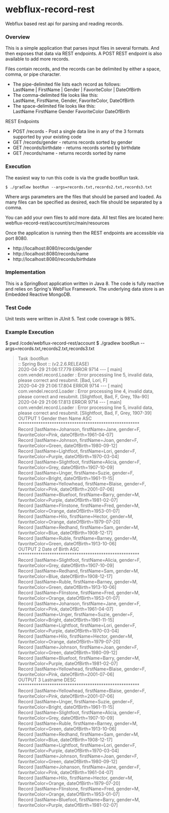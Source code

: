 # webflux-record-rest
Webflux based rest api for parsing and reading records.

### Overview
This is a simple application that parses input files in several formats. 
And then exposes that data via REST endpoints. 
A POST REST endpoint is also available to add more records. 

Files contain records, and the records can be delimited by either a space, comma, or pipe character.
*	The pipe-delimited file lists each record as follows:  
LastName | FirstName | Gender | FavoriteColor | DateOfBirth
*	The comma-delimited file looks like this:  
LastName, FirstName, Gender, FavoriteColor, DateOfBirth
*	The space-delimited file looks like this:   
LastName FirstName Gender FavoriteColor DateOfBirth

REST Endpoints
*	POST /records - Post a single data line in any of the 3 formats supported by your existing code
*	GET /records/gender - returns records sorted by gender
*	GET /records/birthdate - returns records sorted by birthdate
*	GET /records/name - returns records sorted by name

### Execution
The easiest way to run this code is via the gradle bootRun task.

`$ ./gradlew bootRun --args=records.txt,records2.txt,records3.txt`

Where args parameters are the files that should be parsed and loaded.  As many files can be specified as desired, each file should be separated by a comma.  

You can add your own files to add more data. All test files are located here:  
webflux-record-rest/account/src/main/resources

Once the application is running then the REST endpoints are accessible via port 8080.
* http://localhost:8080/records/gender
* http://localhost:8080/records/name
* http://localhost:8080/records/birthdate


### Implementation
This is a SpringBoot application written in Java 8.
The code is fully reactive and relies on Spring's WebFlux Framework.
The underlying data store is an Embedded Reactive MongoDB.

### Test Code
Unit tests were written in JUnit 5. 
Test code coverage is 98%.


### Example Execution

$ pwd
/code/webflux-record-rest/account
$ ./gradlew bootRun --args=records.txt,records2.txt,records3.txt

> Task :bootRun  
 :: Spring Boot ::        (v2.2.6.RELEASE)     
2020-04-29 21:06:17.779 ERROR 9714 --- [           main] com.vendel.record.Loader                 : Error processing line 5, invalid data, please correct and resubmit. [Bad, Lori, F]  
2020-04-29 21:06:17.804 ERROR 9714 --- [           main] com.vendel.record.Loader                 : Error processing line 4, invalid data, please correct and resubmit. [Slightfoot, Bad, F, Grey, 19a-90]  
2020-04-29 21:06:17.813 ERROR 9714 --- [           main] com.vendel.record.Loader                 : Error processing line 5, invalid data, please correct and resubmit. [Slightfoot, Bad, F, Grey, 1907-39]   
        OUTPUT 1 Gender then Name ASC           ******************************************************             
Record [lastName=Johanson, firstName=Jane, gender=F, favoriteColor=Pink, dateOfBirth=1961-04-07]  
Record [lastName=Johnson, firstName=Joan, gender=F, favoriteColor=Green, dateOfBirth=1980-09-12]  
Record [lastName=Lightfoot, firstName=Lori, gender=F, favoriteColor=Purple, dateOfBirth=1970-03-04]  
Record [lastName=Slightfoot, firstName=Alicia, gender=F, favoriteColor=Grey, dateOfBirth=1907-10-09]  
Record [lastName=Unger, firstName=Suzie, gender=F, favoriteColor=Bright, dateOfBirth=1961-11-15]  
Record [lastName=Yellowhead, firstName=Blaise, gender=F, favoriteColor=Pink, dateOfBirth=2001-07-06]  
Record [lastName=Bluefoot, firstName=Barry, gender=M, favoriteColor=Purple, dateOfBirth=1981-02-07]  
Record [lastName=Flinstone, firstName=Fred, gender=M, favoriteColor=Orange, dateOfBirth=1953-01-07]  
Record [lastName=Hilo, firstName=Hector, gender=M, favoriteColor=Orange, dateOfBirth=1979-07-20]  
Record [lastName=Redhand, firstName=Sam, gender=M, favoriteColor=Blue, dateOfBirth=1908-12-17]  
Record [lastName=Ruble, firstName=Barney, gender=M, favoriteColor=Green, dateOfBirth=1913-10-06]  
        OUTPUT 2 Date of Birth   ASC            ******************************************************            
Record [lastName=Slightfoot, firstName=Alicia, gender=F, favoriteColor=Grey, dateOfBirth=1907-10-09]  
Record [lastName=Redhand, firstName=Sam, gender=M, favoriteColor=Blue, dateOfBirth=1908-12-17]  
Record [lastName=Ruble, firstName=Barney, gender=M, favoriteColor=Green, dateOfBirth=1913-10-06]  
Record [lastName=Flinstone, firstName=Fred, gender=M, favoriteColor=Orange, dateOfBirth=1953-01-07]  
Record [lastName=Johanson, firstName=Jane, gender=F, favoriteColor=Pink, dateOfBirth=1961-04-07]  
Record [lastName=Unger, firstName=Suzie, gender=F, favoriteColor=Bright, dateOfBirth=1961-11-15]  
Record [lastName=Lightfoot, firstName=Lori, gender=F, favoriteColor=Purple, dateOfBirth=1970-03-04]  
Record [lastName=Hilo, firstName=Hector, gender=M, favoriteColor=Orange, dateOfBirth=1979-07-20]  
Record [lastName=Johnson, firstName=Joan, gender=F, favoriteColor=Green, dateOfBirth=1980-09-12]  
Record [lastName=Bluefoot, firstName=Barry, gender=M, favoriteColor=Purple, dateOfBirth=1981-02-07]  
Record [lastName=Yellowhead, firstName=Blaise, gender=F, favoriteColor=Pink, dateOfBirth=2001-07-06]  
        OUTPUT 3 Lastname DESC                  ******************************************************            
Record [lastName=Yellowhead, firstName=Blaise, gender=F, favoriteColor=Pink, dateOfBirth=2001-07-06]  
Record [lastName=Unger, firstName=Suzie, gender=F, favoriteColor=Bright, dateOfBirth=1961-11-15]  
Record [lastName=Slightfoot, firstName=Alicia, gender=F, favoriteColor=Grey, dateOfBirth=1907-10-09]  
Record [lastName=Ruble, firstName=Barney, gender=M, favoriteColor=Green, dateOfBirth=1913-10-06]  
Record [lastName=Redhand, firstName=Sam, gender=M, favoriteColor=Blue, dateOfBirth=1908-12-17]  
Record [lastName=Lightfoot, firstName=Lori, gender=F, favoriteColor=Purple, dateOfBirth=1970-03-04]  
Record [lastName=Johnson, firstName=Joan, gender=F, favoriteColor=Green, dateOfBirth=1980-09-12]  
Record [lastName=Johanson, firstName=Jane, gender=F, favoriteColor=Pink, dateOfBirth=1961-04-07]  
Record [lastName=Hilo, firstName=Hector, gender=M, favoriteColor=Orange, dateOfBirth=1979-07-20]  
Record [lastName=Flinstone, firstName=Fred, gender=M, favoriteColor=Orange, dateOfBirth=1953-01-07]  
Record [lastName=Bluefoot, firstName=Barry, gender=M, favoriteColor=Purple, dateOfBirth=1981-02-07]   

